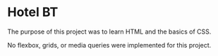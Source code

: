 # Hotel BT

The purpose of this project was to learn HTML and the basics of CSS.

No flexbox, grids, or media queries were implemented for this project.
